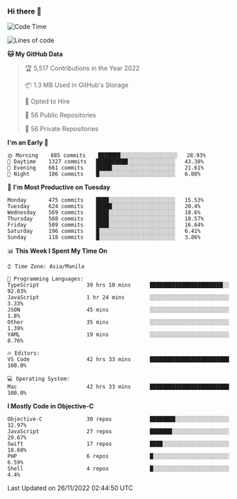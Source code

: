### Hi there 👋

<!--START_SECTION:waka-->
![Code Time](http://img.shields.io/badge/Code%20Time-3%2C421%20hrs%2013%20mins-blue)

![Lines of code](https://img.shields.io/badge/From%20Hello%20World%20I%27ve%20Written-2%20Million%20lines%20of%20code-blue)

**🐱 My GitHub Data** 

> 🏆 5,517 Contributions in the Year 2022
 > 
> 📦 1.3 MB Used in GitHub's Storage 
 > 
> 💼 Opted to Hire
 > 
> 📜 56 Public Repositories 
 > 
> 🔑 56 Private Repositories  
 > 
**I'm an Early 🐤** 

```text
🌞 Morning    885 commits    ███████░░░░░░░░░░░░░░░░░░   28.93% 
🌆 Daytime    1327 commits   ██████████░░░░░░░░░░░░░░░   43.38% 
🌃 Evening    661 commits    █████░░░░░░░░░░░░░░░░░░░░   21.61% 
🌙 Night      186 commits    █░░░░░░░░░░░░░░░░░░░░░░░░   6.08%

```
📅 **I'm Most Productive on Tuesday** 

```text
Monday       475 commits    ████░░░░░░░░░░░░░░░░░░░░░   15.53% 
Tuesday      624 commits    █████░░░░░░░░░░░░░░░░░░░░   20.4% 
Wednesday    569 commits    ████░░░░░░░░░░░░░░░░░░░░░   18.6% 
Thursday     568 commits    ████░░░░░░░░░░░░░░░░░░░░░   18.57% 
Friday       509 commits    ████░░░░░░░░░░░░░░░░░░░░░   16.64% 
Saturday     196 commits    █░░░░░░░░░░░░░░░░░░░░░░░░   6.41% 
Sunday       118 commits    █░░░░░░░░░░░░░░░░░░░░░░░░   3.86%

```


📊 **This Week I Spent My Time On** 

```text
⌚︎ Time Zone: Asia/Manila

💬 Programming Languages: 
TypeScript               39 hrs 10 mins      ███████████████████████░░   92.03% 
JavaScript               1 hr 24 mins        ░░░░░░░░░░░░░░░░░░░░░░░░░   3.33% 
JSON                     45 mins             ░░░░░░░░░░░░░░░░░░░░░░░░░   1.8% 
Other                    35 mins             ░░░░░░░░░░░░░░░░░░░░░░░░░   1.39% 
YAML                     19 mins             ░░░░░░░░░░░░░░░░░░░░░░░░░   0.76%

🔥 Editors: 
VS Code                  42 hrs 33 mins      █████████████████████████   100.0%

💻 Operating System: 
Mac                      42 hrs 33 mins      █████████████████████████   100.0%

```

**I Mostly Code in Objective-C** 

```text
Objective-C              30 repos            ████████░░░░░░░░░░░░░░░░░   32.97% 
JavaScript               27 repos            ███████░░░░░░░░░░░░░░░░░░   29.67% 
Swift                    17 repos            ████░░░░░░░░░░░░░░░░░░░░░   18.68% 
PHP                      6 repos             █░░░░░░░░░░░░░░░░░░░░░░░░   6.59% 
Shell                    4 repos             █░░░░░░░░░░░░░░░░░░░░░░░░   4.4%

```



 Last Updated on 26/11/2022 02:44:50 UTC
<!--END_SECTION:waka-->


<!--
**rad182/rad182** is a ✨ _special_ ✨ repository because its `README.md` (this file) appears on your GitHub profile.

Here are some ideas to get you started:

- 🔭 I’m currently working on ...
- 🌱 I’m currently learning ...
- 👯 I’m looking to collaborate on ...
- 🤔 I’m looking for help with ...
- 💬 Ask me about ...
- 📫 How to reach me: ...
- 😄 Pronouns: ...
- ⚡ Fun fact: ...
-->
